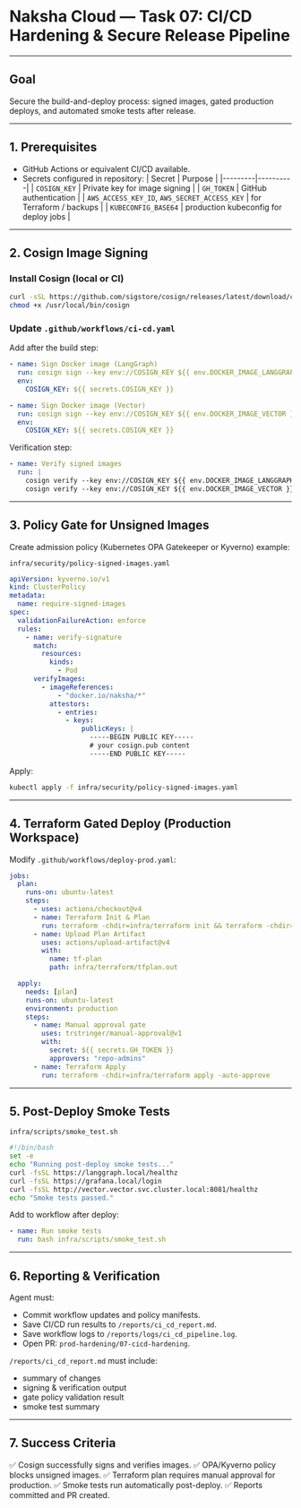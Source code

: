 # Naksha Cloud — Task 07: CI/CD Hardening & Secure Release Pipeline

---

## Goal
Secure the build-and-deploy process: signed images, gated production deploys, and automated smoke tests after release.

---

## 1. Prerequisites
- GitHub Actions or equivalent CI/CD available.
- Secrets configured in repository:
  | Secret | Purpose |
  |---------|----------|
  | `COSIGN_KEY` | Private key for image signing |
  | `GH_TOKEN` | GitHub authentication |
  | `AWS_ACCESS_KEY_ID`, `AWS_SECRET_ACCESS_KEY` | for Terraform / backups |
  | `KUBECONFIG_BASE64` | production kubeconfig for deploy jobs |

---

## 2. Cosign Image Signing

### Install Cosign (local or CI)
```bash
curl -sSL https://github.com/sigstore/cosign/releases/latest/download/cosign-linux-amd64 -o /usr/local/bin/cosign
chmod +x /usr/local/bin/cosign
```

### Update `.github/workflows/ci-cd.yaml`

Add after the build step:

```yaml
- name: Sign Docker image (LangGraph)
  run: cosign sign --key env://COSIGN_KEY ${{ env.DOCKER_IMAGE_LANGGRAPH }}
  env:
    COSIGN_KEY: ${{ secrets.COSIGN_KEY }}

- name: Sign Docker image (Vector)
  run: cosign sign --key env://COSIGN_KEY ${{ env.DOCKER_IMAGE_VECTOR }}
  env:
    COSIGN_KEY: ${{ secrets.COSIGN_KEY }}
```

Verification step:

```yaml
- name: Verify signed images
  run: |
    cosign verify --key env://COSIGN_KEY ${{ env.DOCKER_IMAGE_LANGGRAPH }}
    cosign verify --key env://COSIGN_KEY ${{ env.DOCKER_IMAGE_VECTOR }}
```

---

## 3. Policy Gate for Unsigned Images

Create admission policy (Kubernetes OPA Gatekeeper or Kyverno) example:

`infra/security/policy-signed-images.yaml`

```yaml
apiVersion: kyverno.io/v1
kind: ClusterPolicy
metadata:
  name: require-signed-images
spec:
  validationFailureAction: enforce
  rules:
    - name: verify-signature
      match:
        resources:
          kinds:
            - Pod
      verifyImages:
        - imageReferences:
            - "docker.io/naksha/*"
          attestors:
            - entries:
              - keys:
                  publicKeys: |
                    -----BEGIN PUBLIC KEY-----
                    # your cosign.pub content
                    -----END PUBLIC KEY-----
```

Apply:

```bash
kubectl apply -f infra/security/policy-signed-images.yaml
```

---

## 4. Terraform Gated Deploy (Production Workspace)

Modify `.github/workflows/deploy-prod.yaml`:

```yaml
jobs:
  plan:
    runs-on: ubuntu-latest
    steps:
      - uses: actions/checkout@v4
      - name: Terraform Init & Plan
        run: terraform -chdir=infra/terraform init && terraform -chdir=infra/terraform plan
      - name: Upload Plan Artifact
        uses: actions/upload-artifact@v4
        with:
          name: tf-plan
          path: infra/terraform/tfplan.out

  apply:
    needs: [plan]
    runs-on: ubuntu-latest
    environment: production
    steps:
      - name: Manual approval gate
        uses: trstringer/manual-approval@v1
        with:
          secret: ${{ secrets.GH_TOKEN }}
          approvers: "repo-admins"
      - name: Terraform Apply
        run: terraform -chdir=infra/terraform apply -auto-approve
```

---

## 5. Post-Deploy Smoke Tests

`infra/scripts/smoke_test.sh`

```bash
#!/bin/bash
set -e
echo "Running post-deploy smoke tests..."
curl -fsSL https://langgraph.local/healthz
curl -fsSL https://grafana.local/login
curl -fsSL http://vector.vector.svc.cluster.local:8081/healthz
echo "Smoke tests passed."
```

Add to workflow after deploy:

```yaml
- name: Run smoke tests
  run: bash infra/scripts/smoke_test.sh
```

---

## 6. Reporting & Verification

Agent must:

* Commit workflow updates and policy manifests.
* Save CI/CD run results to `/reports/ci_cd_report.md`.
* Save workflow logs to `/reports/logs/ci_cd_pipeline.log`.
* Open PR: `prod-hardening/07-cicd-hardening`.

`/reports/ci_cd_report.md` must include:

* summary of changes
* signing & verification output
* gate policy validation result
* smoke test summary

---

## 7. Success Criteria

✅ Cosign successfully signs and verifies images.
✅ OPA/Kyverno policy blocks unsigned images.
✅ Terraform plan requires manual approval for production.
✅ Smoke tests run automatically post-deploy.
✅ Reports committed and PR created.